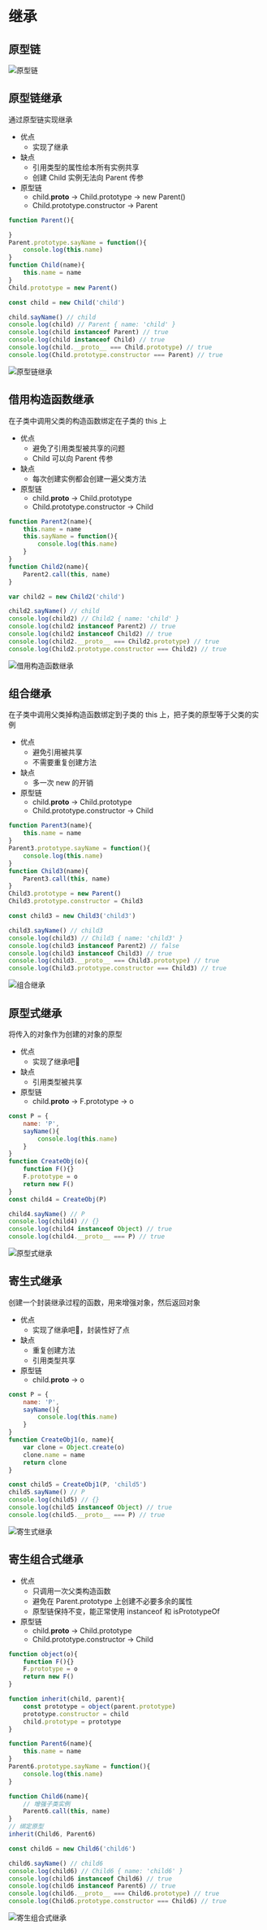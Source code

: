# 继承

## 原型链

![原型链](img07.png "原型链")

## 原型链继承

通过原型链实现继承

* 优点
  * 实现了继承
* 缺点
  * 引用类型的属性绘本所有实例共享
  * 创建 Child 实例无法向 Parent 传参
* 原型链
  * child.__proto__ -> Child.prototype -> new Parent()
  * Child.prototype.constructor -> Parent

```js
function Parent(){

}
Parent.prototype.sayName = function(){
    console.log(this.name)
}
function Child(name){
    this.name = name
}
Child.prototype = new Parent()

const child = new Child('child')

child.sayName() // child
console.log(child) // Parent { name: 'child' }
console.log(child instanceof Parent) // true
console.log(child instanceof Child) // true
console.log(child.__proto__ === Child.prototype) // true
console.log(Child.prototype.constructor === Parent) // true

```
![原型链继承](img01.png "原型链继承")

## 借用构造函数继承

在子类中调用父类的构造函数绑定在子类的 this 上
* 优点
  * 避免了引用类型被共享的问题
  * Child 可以向 Parent 传参
* 缺点
  * 每次创建实例都会创建一遍父类方法
* 原型链
  * child.__proto__ -> Child.prototype
  * Child.prototype.constructor -> Child

```js
function Parent2(name){
    this.name = name
    this.sayName = function(){
        console.log(this.name)
    }
}
function Child2(name){
    Parent2.call(this, name)
}

var child2 = new Child2('child')

child2.sayName() // child
console.log(child2) // Child2 { name: 'child' }
console.log(child2 instanceof Parent2) // true
console.log(child2 instanceof Child2) // true
console.log(child2.__proto__ === Child2.prototype) // true
console.log(Child2.prototype.constructor === Child2) // true
```
![借用构造函数继承](img02.png "借用构造函数继承")


## 组合继承

在子类中调用父类掉构造函数绑定到子类的 this 上，把子类的原型等于父类的实例

* 优点
  * 避免引用被共享
  * 不需要重复创建方法
* 缺点
  * 多一次 new 的开销
* 原型链
  * child.__proto__ -> Child.prototype
  * Child.prototype.constructor -> Child

```js
function Parent3(name){
    this.name = name
}
Parent3.prototype.sayName = function(){
    console.log(this.name)
}
function Child3(name){
    Parent3.call(this, name)
}
Child3.prototype = new Parent()
Child3.prototype.constructor = Child3

const child3 = new Child3('child3')

child3.sayName() // child3
console.log(child3) // Child3 { name: 'child3' }
console.log(child3 instanceof Parent2) // false
console.log(child3 instanceof Child3) // true
console.log(child3.__proto__ === Child3.prototype) // true
console.log(Child3.prototype.constructor === Child3) // true
```

![组合继承](img03.png "组合继承")

## 原型式继承

将传入的对象作为创建的对象的原型

* 优点
  * 实现了继承吧🐶
* 缺点
  * 引用类型被共享
* 原型链
  * child.__proto__ -> F.prototype -> o

```js
const P = {
    name: 'P',
    sayName(){
        console.log(this.name)
    }
}
function CreateObj(o){
    function F(){}
    F.prototype = o
    return new F()
}
const child4 = CreateObj(P)

child4.sayName() // P
console.log(child4) // {}
console.log(child4 instanceof Object) // true
console.log(child4.__proto__ === P) // true
```

![原型式继承](img04.png "原型式继承")


## 寄生式继承

创建一个封装继承过程的函数，用来增强对象，然后返回对象

* 优点
  * 实现了继承吧🐶，封装性好了点
* 缺点
  * 重复创建方法
  * 引用类型共享
* 原型链
  * child.__proto__ -> o

```js
const P = {
    name: 'P',
    sayName(){
        console.log(this.name)
    }
}
function CreateObj1(o, name){
    var clone = Object.create(o)
    clone.name = name
    return clone
}

const child5 = CreateObj1(P, 'child5')
child5.sayName() // P
console.log(child5) // {}
console.log(child5 instanceof Object) // true
console.log(child5.__proto__ === P) // true

```

![寄生式继承](img05.png "寄生式继承")

## 寄生组合式继承

* 优点
  * 只调用一次父类构造函数
  * 避免在 Parent.prototype 上创建不必要多余的属性
  * 原型链保持不变，能正常使用 instanceof 和 isPrototypeOf
* 原型链
  * child.__proto__ -> Child.prototype
  * Child.prototype.constructor -> Child

```js
function object(o){
    function F(){}
    F.prototype = o
    return new F()
}

function inherit(child, parent){
    const prototype = object(parent.prototype)
    prototype.constructor = child
    child.prototype = prototype
}

function Parent6(name){
    this.name = name
}
Parent6.prototype.sayName = function(){
    console.log(this.name)
}

function Child6(name){
    // 增强子类实例
    Parent6.call(this, name)
}
// 绑定原型
inherit(Child6, Parent6)

const child6 = new Child6('child6')

child6.sayName() // child6
console.log(child6) // Child6 { name: 'child6' }
console.log(child6 instanceof Child6) // true
console.log(child6 instanceof Parent6) // true
console.log(child6.__proto__ === Child6.prototype) // true
console.log(Child6.prototype.constructor === Child6) // true
```

![寄生组合式继承](img06.png "寄生组合式继承")
